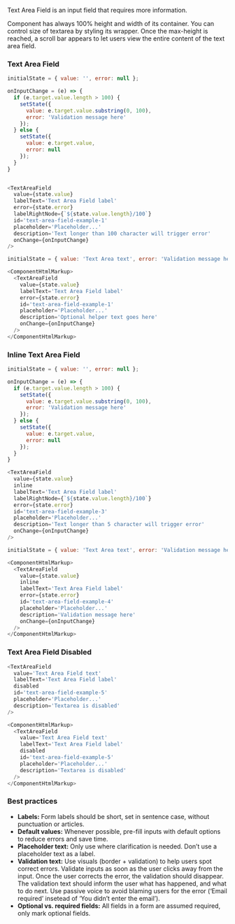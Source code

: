 Text Area Field is an input field that requires more information.

Component has always 100% height and width of its container. You can control size of textarea by styling its wrapper. Once the max-height is reached, a scroll bar appears to let users view the entire content of the text area field.



<h3>Text Area Field</h3>

```js
initialState = { value: '', error: null };

onInputChange = (e) => {
  if (e.target.value.length > 100) {
    setState({
      value: e.target.value.substring(0, 100),
      error: 'Validation message here'
    });
  } else {
    setState({
      value: e.target.value,
      error: null
    });
  }
}


<TextAreaField
  value={state.value}
  labelText='Text Area Field label'
  error={state.error}
  labelRightNode={`${state.value.length}/100`}
  id='text-area-field-example-1'
  placeholder='Placeholder...'
  description='Text longer than 100 character will trigger error'
  onChange={onInputChange}
/>
```
```js noeditor
initialState = { value: 'Text Area text', error: 'Validation message here' };

<ComponentHtmlMarkup>
  <TextAreaField
    value={state.value}
    labelText='Text Area Field label'
    error={state.error}
    id='text-area-field-example-1'
    placeholder='Placeholder...'
    description='Optional helper text goes here'
    onChange={onInputChange}
  />
</ComponentHtmlMarkup>
```

<h3>Inline Text Area Field</h3>

```js
initialState = { value: '', error: null };

onInputChange = (e) => {
  if (e.target.value.length > 100) {
    setState({
      value: e.target.value.substring(0, 100),
      error: 'Validation message here'
    });
  } else {
    setState({
      value: e.target.value,
      error: null
    });
  }
}

<TextAreaField
  value={state.value}
  inline
  labelText='Text Area Field label'
  labelRightNode={`${state.value.length}/100`}
  error={state.error}
  id='text-area-field-example-3'
  placeholder='Placeholder...'
  description='Text longer than 5 character will trigger error'
  onChange={onInputChange}
/>
```
```js noeditor
initialState = { value: 'Text Area text', error: 'Validation message here' };

<ComponentHtmlMarkup>
  <TextAreaField
    value={state.value}
    inline
    labelText='Text Area Field label'
    error={state.error}
    id='text-area-field-example-4'
    placeholder='Placeholder...'
    description='Validation message here'
    onChange={onInputChange}
  />
</ComponentHtmlMarkup>
```

<h3>Text Area Field Disabled</h3>

```js
<TextAreaField
  value='Text Area Field text'
  labelText='Text Area Field label'
  disabled
  id='text-area-field-example-5'
  placeholder='Placeholder...'
  description='Textarea is disabled'
/>
```
```js noeditor
<ComponentHtmlMarkup>
  <TextAreaField
    value='Text Area Field text'
    labelText='Text Area Field label'
    disabled
    id='text-area-field-example-5'
    placeholder='Placeholder...'
    description='Textarea is disabled'
  />
</ComponentHtmlMarkup>
```

<h3>Best practices</h3>
<ul>
  <li><b>Labels:</b>
    Form labels should be short, set in sentence case, without punctuation or articles.
  </li>
  <li><b>Default values:</b>
    Whenever possible, pre-fill inputs with default options to reduce errors and save time.
  </li>
  <li><b>Placeholder text:</b>
    Only use where clarification is needed. Don’t use a placeholder text as a label.
  </li>
  <li><b>Validation text:</b>
    Use visuals (border + validation) to help users spot correct errors. Validate inputs as soon as the user clicks away from the input. Once the user corrects the error, the validation should disappear.<br>
    The validation text should inform the user what has happened, and what to do next. Use passive voice to avoid blaming users for the error (‘Email required’  insetead of ‘You didn’t enter the email’).
  </li>
  <li><b>Optional vs. required fields:</b>
    All fields in a form are assumed required, only mark optional fields.
  </li>
</ul>
